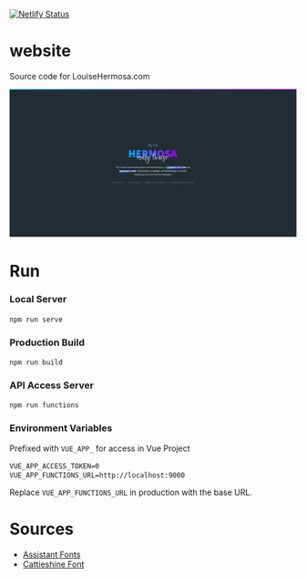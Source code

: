[![Netlify Status](https://api.netlify.com/api/v1/badges/f9fdc646-6a8e-4ba5-85ee-18a7f3126784/deploy-status)](https://app.netlify.com/sites/clever-pike-f48452/deploys)

website
========
Source code for LouiseHermosa.com

![preview](preview.png)

# Run
### Local Server
```
npm run serve
```
### Production Build
```
npm run build
```
### API Access Server
```
npm run functions
```
### Environment Variables
Prefixed with `VUE_APP_` for access in Vue Project
```
VUE_APP_ACCESS_TOKEN=0
VUE_APP_FUNCTIONS_URL=http://localhost:9000
```
Replace `VUE_APP_FUNCTIONS_URL` in production with the base URL.

# Sources
- [Assistant Fonts](https://fonts.google.com/specimen/Assistant)
- [Cattieshine Font](https://befonts.com/cattieshine-script-font.html)
